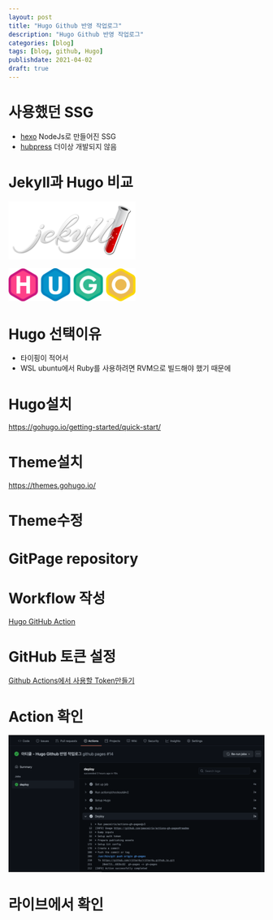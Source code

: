 ```yaml
---
layout: post
title: "Hugo Github 반영 작업로그"
description: "Hugo Github 반영 작업로그"
categories: [blog]
tags: [blog, github, Hugo]
publishdate: 2021-04-02
draft: true
---
```


# 사용했던 SSG

-   [hexo](https://hexo.io/) NodeJs로 만들어진 SSG
-   [hubpress](https://github.com/HubPress) 더이상 개발되지 않음

# Jekyll과 Hugo 비교

[<img src="/images/jekyll_logo-2x.png" alt="" title="Jekyll" loading="lazy" width="250">](https://jekyllrb.com/)

[<img src="/images/hugo-logo-wide.svg" alt="" title="Hugo" loading="lazy" width="250">](https://gohugo.io/)

# Hugo 선택이유

-   타이핑이 적어서
-   WSL ubuntu에서 Ruby를 사용하려면 RVM으로 빌드해야 했기 때문에

# Hugo설치

https://gohugo.io/getting-started/quick-start/

# Theme설치

https://themes.gohugo.io/

# Theme수정

# GitPage repository

# Workflow 작성

[Hugo GitHub Action](https://github.com/marketplace/actions/hugo-github-action)

# GitHub 토큰 설정

[Github Actions에서 사용할 Token만들기](https://zeddios.tistory.com/1047)

# Action 확인

![action log](/images/guthub_action_log.png)

<!-- https://github.com/ritter4u/ritter4u.github.io/actions -->

# 라이브에서 확인

[](ritter4u.github.io)
